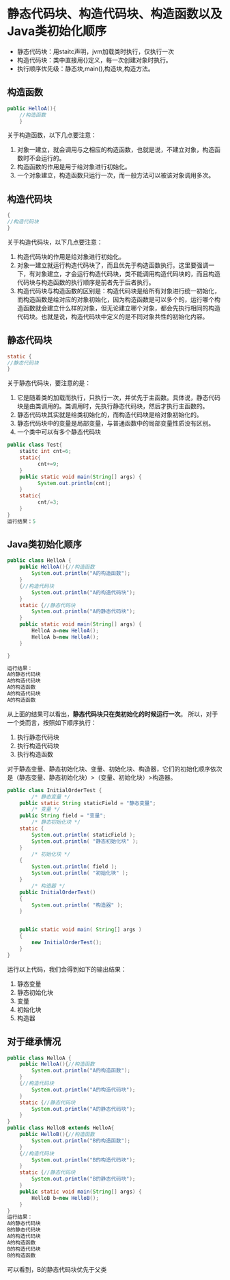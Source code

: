#  静态代码块、构造代码块、构造函数以及Java类初始化顺序

 - 静态代码块：用staitc声明，jvm加载类时执行，仅执行一次
- 构造代码块：类中直接用{}定义，每一次创建对象时执行。
- 执行顺序优先级：静态块,main(),构造块,构造方法。

## 构造函数
``` java
public HelloA(){
    //构造函数
    }
```
关于构造函数，以下几点要注意：
1. 对象一建立，就会调用与之相应的构造函数，也就是说，不建立对象，构造函数时不会运行的。
2. 构造函数的作用是用于给对象进行初始化。
3. 一个对象建立，构造函数只运行一次，而一般方法可以被该对象调用多次。

## 构造代码块
``` java
{
//构造代码块    
}
```
关于构造代码块，以下几点要注意：
1. 构造代码块的作用是给对象进行初始化。
2. 对象一建立就运行构造代码块了，而且优先于构造函数执行。这里要强调一下，有对象建立，才会运行构造代码块，类不能调用构造代码块的，而且构造代码块与构造函数的执行顺序是前者先于后者执行。
3. 构造代码块与构造函数的区别是：构造代码块是给所有对象进行统一初始化，而构造函数是给对应的对象初始化，因为构造函数是可以多个的，运行哪个构造函数就会建立什么样的对象，但无论建立哪个对象，都会先执行相同的构造代码块。也就是说，构造代码块中定义的是不同对象共性的初始化内容。

## 静态代码块
``` java
static {
//静态代码块    
}
```
关于静态代码块，要注意的是：
1. 它是随着类的加载而执行，只执行一次，并优先于主函数。具体说，静态代码块是由类调用的。类调用时，先执行静态代码块，然后才执行主函数的。
2. 静态代码块其实就是给类初始化的，而构造代码块是给对象初始化的。
3. 静态代码块中的变量是局部变量，与普通函数中的局部变量性质没有区别。
4. 一个类中可以有多个静态代码块

``` java
public class Test{
    staitc int cnt=6;
    static{
          cnt+=9;
    }
    public static void main(String[] args) {
          System.out.println(cnt);
    }
    static{
          cnt/=3;
    }
}
运行结果：5
```
## Java类初始化顺序

``` java
public class HelloA {
    public HelloA(){//构造函数
        System.out.println("A的构造函数");    
    }
    {//构造代码块
        System.out.println("A的构造代码块");    
    }
    static {//静态代码块
        System.out.println("A的静态代码块");        
    }
    public static void main(String[] args) {
        HelloA a=new HelloA();
        HelloA b=new HelloA();
    }

}

运行结果：
A的静态代码块
A的构造代码块
A的构造函数
A的构造代码块
A的构造函数
```
从上面的结果可以看出，**静态代码块只在类初始化的时候运行一次**。
所以，对于一个类而言，按照如下顺序执行：
1. 执行静态代码块
2. 执行构造代码块
3. 执行构造函数

对于静态变量、静态初始化块、变量、初始化块、构造器，它们的初始化顺序依次是（静态变量、静态初始化块）>（变量、初始化块）>构造器。

``` java
public class InitialOrderTest {
        /* 静态变量 */
    public static String staticField = "静态变量";
        /* 变量 */
    public String field = "变量";
        /* 静态初始化块 */
    static {
        System.out.println( staticField );
        System.out.println( "静态初始化块" );
    }
        /* 初始化块 */
    {
        System.out.println( field );
        System.out.println( "初始化块" );
    }
        /* 构造器 */
    public InitialOrderTest()
    {
        System.out.println( "构造器" );
    }


    public static void main( String[] args )
    {
        new InitialOrderTest();
    }
}
```
运行以上代码，我们会得到如下的输出结果：
1. 静态变量
2. 静态初始化块
3. 变量
4. 初始化块
5. 构造器

## 对于继承情况

``` java
public class HelloA {
    public HelloA(){//构造函数
        System.out.println("A的构造函数");    
    }
    {//构造代码块
        System.out.println("A的构造代码块");    
    }
    static {//静态代码块
        System.out.println("A的静态代码块");        
    }
}
public class HelloB extends HelloA{
    public HelloB(){//构造函数
        System.out.println("B的构造函数");    
    }
    {//构造代码块
        System.out.println("B的构造代码块");    
    }
    static {//静态代码块
        System.out.println("B的静态代码块");        
    }
    public static void main(String[] args) {
        HelloB b=new HelloB();        
    }
}
运行结果：
A的静态代码块
B的静态代码块
A的构造代码块
A的构造函数
B的构造代码块
B的构造函数
```
可以看到，B的静态代码块优先于父类
